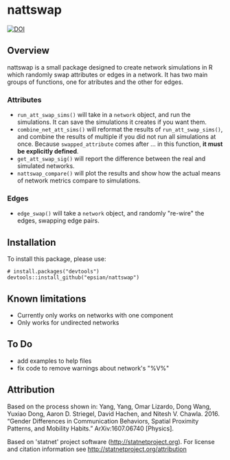 # nattswap

[![DOI](https://zenodo.org/badge/228912484.svg)](https://zenodo.org/badge/latestdoi/228912484)

## Overview

nattswap is a small package designed to create network simulations in R which randomly swap attributes or edges in a network. It has two main groups of functions, one for atributes and the other for edges.

### Attributes

* `run_att_swap_sims()` will take in a `network` object, and run the simulations. It can save the simulations it creates if you want them.
* `combine_net_att_sims()` will reformat the results of `run_att_swap_sims()`, and combine the results of multiple if you did not run all simulations at once. Because `swapped_attribute` comes after ... in this function, **it must be explicitly defined**.
* `get_att_swap_sig()` will report the difference between the real and simulated networks.
* `nattswap_compare()` will plot the results and show how the actual means of network metrics compare to simulations.

### Edges

* `edge_swap()` will take a `network` object, and randomly "re-wire" the edges, swapping edge pairs.

## Installation

To install this package, please use:

```
# install.packages("devtools")
devtools::install_github("epsian/nattswap")
```

## Known limitations

* Currently only works on networks with one component
* Only works for undirected networks

## To Do

* add examples to help files
* fix code to remove warnings about network's "%V%"

## Attribution

Based on the process shown in: Yang, Yang, Omar Lizardo, Dong Wang, Yuxiao Dong, Aaron D. Striegel, David Hachen, and Nitesh V. Chawla. 2016. “Gender Differences in Communication Behaviors, Spatial Proximity Patterns, and Mobility Habits.” ArXiv:1607.06740 [Physics].

Based on 'statnet' project software (http://statnetproject.org). For license and citation information see http://statnetproject.org/attribution
